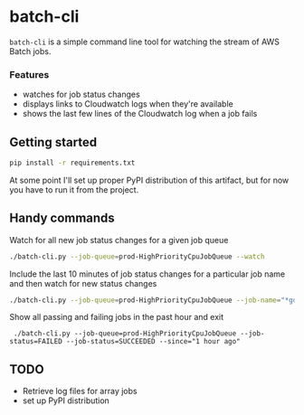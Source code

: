 batch-cli
=========
`batch-cli` is a simple command line tool for watching the stream of AWS Batch jobs.

### Features
- watches for job status changes
- displays links to Cloudwatch logs when they're available
- shows the last few lines of the Cloudwatch log when a job fails

## Getting started
```bash
pip install -r requirements.txt
```
At some point I'll set up proper PyPI distribution of this artifact, but for now you have to run it from the project. 

## Handy commands

Watch for all new job status changes for a given job queue
```bash
./batch-cli.py --job-queue=prod-HighPriorityCpuJobQueue --watch
```

Include the last 10 minutes of job status changes for a particular job name and then watch for new status changes
```bash
./batch-cli.py --job-queue=prod-HighPriorityCpuJobQueue --job-name="*gdp*" --watch --since="10 minutes ago"
```

Show all passing and failing jobs in the past hour and exit
```
 ./batch-cli.py --job-queue=prod-HighPriorityCpuJobQueue --job-status=FAILED --job-status=SUCCEEDED --since="1 hour ago"
```

## TODO
- Retrieve log files for array jobs
- set up PyPI distribution
